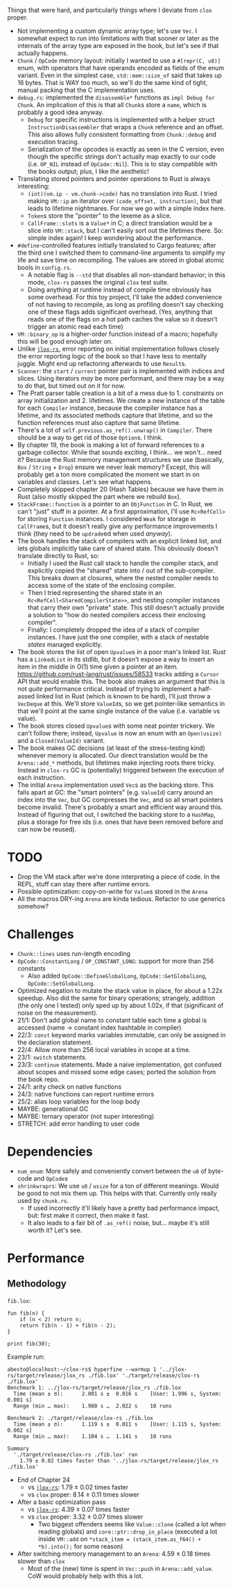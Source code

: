 Things that were hard, and particularly things where I deviate from `clox` proper.

* Not implementing a custom dynamic array type; let's use `Vec`. I somewhat expect to run into limitations with that sooner or later as the internals of the array type are exposed in the book, but let's see if that actually happens.
* `Chunk` / `OpCode` memory layout: initially I wanted to use a `#[repr(C, u8)]` enum, with operators that have operands encoded as fields of the enum variant. Even in the simplest case, `std::mem::size_of` said that takes up 16 bytes. That is WAY too much, so we'll do the same kind of tight, manual packing that the C implementation uses.
* `debug.rs`: implemented the `disassemble*` functions as `impl Debug for Chunk`. An implication of this is that all `Chunk`s store a `name`, which is probably a good idea anyway.
  * `Debug` for specific instructions is implemented with a helper struct `InstructionDisassembler` that wraps a `Chunk` reference and an offset. This also allows fully consistent formatting from `Chunk::debug` and execution tracing.
  * Serialization of the opcodes is exactly as seen in the C version, even though the specific strings don't actually map exactly to our code (i.e. `OP_NIL` instead of `OpCode::Nil`). This is to stay compatible with the books output; plus, I like the aesthetic!
* Translating stored pointers and pointer operations to Rust is always interesting:
  * `(int)(vm.ip - vm.chunk->code)` has no translation into Rust. I tried making `VM::ip` an iterator over `(code_offset, instruction)`, but that leads to lifetime nightmares. For now we go with a simple index here.
  * `Token`s store the "pointer" to the lexeme as a slice.
  * `CallFrame::slots` is a `Value*` in C; a direct translation would be a slice into `VM::stack`, but I can't easily sort out the lifetimes there. So: simple index again! I keep wondering about the performance.
* `#define`-controlled features initially translated to Cargo features; after the third one I switched them to command-line arguments to simplify my life and save time on recompiling. The values are stored in global atomic bools in `config.rs`.
  * A notable flag is `--std` that disables all non-standard behavior; in this mode, `clox-rs` passes the original `clox` test suite.
  * Doing anything at runtime instead of compile time obviously has some overhead. For this toy project, I'll take the added convenience of not having to recompile, as long as profiling doesn't say checking one of these flags adds significant overhead. (Yes, anything that reads one of the flags on a hot path caches the value so it doesn't trigger an atomic read each time)
* `VM::binary_op` is a higher-order function instead of a macro; hopefully this will be good enough later on.
* Unlike [`jlox-rs`](https://github.com/abesto/jlox-rs/), error reporting on initial implementation follows closely the error reporting logic of the book so that I have less to mentally juggle. Might end up refactoring afterwards to use `Result`s.
* `Scanner`: the `start` / `current` pointer pair is implemented with indices and slices. Using iterators *may* be more performant, and there may be a way to do that, but timed out on it for now.
* The Pratt parser table creation is a bit of a mess due to 1. constraints on array initialization and 2. lifetimes. We create a new instance of the table for each `Compiler` instance, because the compiler instance has a lifetime, and its associated methods capture that lifetime, and so the function references must also capture that same lifetime.
* There's a lot of `self.previous.as_ref().unwrap()` in `Compiler`. There should be a way to get rid of those `Option`s. I think.
* By chapter 19, the book is making a lot of forward references to a garbage collector. While that sounds exciting, I think... we won't... need it? Because the Rust memory management structures we use (basically, `Box` / `String` + `Drop`) ensure we never leak memory? Except, this will probably get a ton more complicated the moment we start in on variables and classes. Let's see what happens.
* Completely skipped chapter 20 (Hash Tables) because we have them in Rust (also mostly skipped the part where we rebuild `Box`).
* `StackFrame::function` is a pointer to an `ObjFunction` in C. In Rust, we can't "just" stuff in a pointer. At a first approximation, I'll use `Rc<RefCell>` for storing `Function` instances. I considered `Weak` for storage in `CallFrame`s, but it doesn't really give any performance improvements I think (they need to be `updrade`ed when used *anyway*).
* The book handles the stack of compilers with an explicit linked list, and lets globals implicitly take care of shared state. This obviously doesn't translate directly to Rust, so:
  * Initially I used the Rust call stack to handle the compiler stack, and explicitly copied the "shared" state into / out of the sub-compiler. This breaks down at closures, where the nested compiler needs to access some of the state of the enclosing compiler.
  * Then I tried representing the shared state in an `Rc<RefCell<SharedCompilerState>>`, and nesting compiler instances that carry their own "private" state. This still doesn't actually provide a solution to "how do nested compilers access their enclosing compiler".
  * Finally: I completely dropped the idea of a stack of compiler instances. I have just the one compiler, with a stack of nestable *states* managed explicitly.
* The book stores the list of open `Upvalue`s in a poor man's linked list. Rust has a `LinkedList` in its stdlib, but it doesn't expose a way to insert an item in the middle in O(1) time given a pointer at an item. <https://github.com/rust-lang/rust/issues/58533> tracks adding a `Cursor` API that would enable this. The book also makes an argument that this is not *quite* performance critical. Instead of trying to implement a half-assed linked list in Rust (which is known to be hard), I'll just throw a `VecDeque` at this. We'll store `ValueId`s, so we get pointer-like semantics in that we'll point at the same single instance of the value (i.e. variable vs value).
* The book stores closed `Upvalue`s with some neat pointer trickery. We can't follow there; instead, `Upvalue` is now an enum with an `Open(usize)` and a `Closed(ValueId)` variant.
* The book makes GC decisions (at least of the stress-testing kind) whenever memory is allocated. Our direct translation would be the `Arena::add_*` methods, but lifetimes make injecting roots there tricky. Instead in `clox-rs` GC is (potentially) triggered between the execution of each instruction.
* The initial `Arena` implementation used `Vec`s as the backing store. This falls apart at GC: the "smart pointers" (e.g. `ValueId`) carry around an index into the `Vec`, but GC compresses the `Vec`, and so all smart pointers become invalid. There's probably a smart and efficient way around this. Instead of figuring that out, I switched the backing store to a `HashMap`, plus a storage for free ids (i.e. ones that have been removed before and can now be reused).

# TODO

* Drop the VM stack after we're done interpreting a piece of code. In the REPL, stuff can stay there after runtime errors.
* Possible optimization: copy-on-write for `Value`s stored in the `Arena`
* All the macros DRY-ing `Arena` are kinda tedious. Refactor to use generics somehow?

# Challenges

* `Chunk::lines` uses run-length encoding
* `OpCode::ConstantLong` / `OP_CONSTANT_LONG`: support for more than 256 constants
  * Also added `OpCode::DefineGlobalLong`, `OpCode::GetGlobalLong`, `OpCode::SetGlobalLong`.
* Optimized negation to mutate the stack value in place, for about a 1.22x speedup. Also did the same for binary operations; strangely, addition (the only one I tested) only sped up by about 1.02x, if that (significant of noise on the measurement).
* 21/1: Don't add global name to constant table each time a global is accessed (name -> constant index hashtable in compiler)
* 22/3: `const` keyword marks variables immutable, can only be assigned in the declaration statement.
* 22/4: Allow more than 256 local variables in scope at a time.
* 23/1: `switch` statements.
* 23/3: `continue` statements. Made a naive implementation, got confused about scopes and missed some edge cases; ported the solution from the book repo.
* 24/1: arity check on native functions
* 24/3: native functions can report runtime errors
* 25/2: alias loop variables for the loop body
* MAYBE: generational GC
* MAYBE: ternary operator (not super interesting)
* STRETCH: add error handling to user code

# Dependencies

* `num_enum`: More safely and conveniently convert between the `u8` of byte-code and `OpCode`s
* `shrinkwraprs`: We use `u8` / `usize` for a ton of different meanings. Would be good to not mix them up. This helps with that. Currently only really used by `chunk.rs`.
  * If used incorrectly it'll likely have a pretty bad performance impact, but: first make it correct, then make it fast.
  * It also leads to a fair bit of `.as_ref()` noise, but... maybe it's still worth it? Let's see.

# Performance

## Methodology

`fib.lox`:

```
fun fib(n) {
    if (n < 2) return n;
    return fib(n - 1) + fib(n - 2);
}

print fib(30);
```

Example run:

```
abesto@localhost:~/clox-rs$ hyperfine --warmup 1 '../jlox-rs/target/release/jlox_rs ./fib.lox' './target/release/clox-rs ./fib.lox'
Benchmark 1: ../jlox-rs/target/release/jlox_rs ./fib.lox
  Time (mean ± σ):      2.001 s ±  0.016 s    [User: 1.996 s, System: 0.001 s]
  Range (min … max):    1.980 s …  2.022 s    10 runs
 
Benchmark 2: ./target/release/clox-rs ./fib.lox
  Time (mean ± σ):      1.119 s ±  0.011 s    [User: 1.115 s, System: 0.002 s]
  Range (min … max):    1.104 s …  1.141 s    10 runs
 
Summary
  './target/release/clox-rs ./fib.lox' ran
    1.79 ± 0.02 times faster than '../jlox-rs/target/release/jlox_rs ./fib.lox'
```

* End of Chapter 24
  * vs [`jlox-rs`](https://github.com/abesto/jlox-rs): 1.79 ± 0.02 times faster 
  * vs `clox` proper: 8.14 ± 0.11 times slower
* After a basic optimization pass
  * vs [`jlox-rs`](https://github.com/abesto/jlox-rs): 4.39 ± 0.07 times faster
  * vs `clox` proper: 3.32 ± 0.07 times slower
    * Two biggest offenders seems like `Value::clone` (called a lot when reading globals) and `core::ptr::drop_in_place` (executed a lot inside `VM::add` on `*stack_item = (stack_item.as_f64() + *b).into();` for some reason)
* After switching memory management to an `Arena`: 4.59 ± 0.18 times slower than `clox`
  * Most of the (new) time is spent in `Vec::push` in `Arena::add_value`. CoW would probably help with this a lot.
